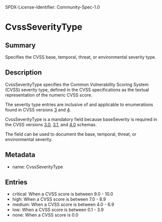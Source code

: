 SPDX-License-Identifier: Community-Spec-1.0

# CvssSeverityType

## Summary

Specifies the CVSS base, temporal, threat, or environmental severity type.

## Description

CvssSeverityType specifies the Common Vulnerability Scoring System (CVSS)
severity type, defined in the CVSS specifications as the textual representation
of the numeric CVSS score.

The severity type entries are inclusive of and applicable to enumerations found
in CVSS versions
[3](https://www.first.org/cvss/v3.0/specification-document#Qualitative-Severity-Rating-Scale)
and
[4](https://www.first.org/cvss/v4.0/specification-document#Qualitative-Severity-Rating-Scale).

CvssSeverityType is a mandatory field because baseSeverity is required in the
CVSS versions
[3.0](https://www.first.org/cvss/cvss-v3.0.json),
[3.1](https://www.first.org/cvss/cvss-v3.1.json), and
[4.0](https://www.first.org/cvss/cvss-v4.0.json) schemas.

The field can be used to document the base, temporal, threat, or environmental
severity.

## Metadata

- name: CvssSeverityType

## Entries

- critical: When a CVSS score is between 9.0 - 10.0
- high: When a CVSS score is between 7.0 - 8.9
- medium: When a CVSS score is between 4.0 - 6.9
- low: When a CVSS score is between 0.1 - 3.9
- none: When a CVSS score is 0.0
